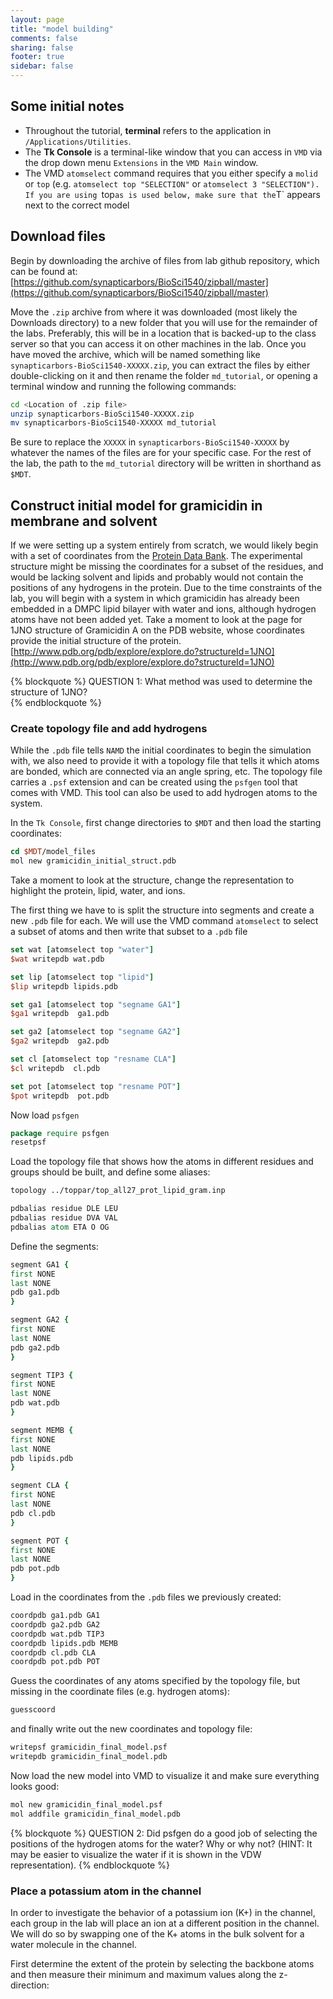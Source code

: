 ```yaml
---
layout: page
title: "model building"
comments: false
sharing: false
footer: true
sidebar: false
---
```


## Some initial notes

- Throughout the tutorial, **terminal** refers to the application in `/Applications/Utilities`.
- The **Tk Console** is a terminal-like window that you can access in `VMD` via the drop down menu `Extensions` in the `VMD Main` window.
- The VMD `atomselect` command requires that you either specify a `molid` or `top` (e.g. `atomselect top "SELECTION"` or `atomselect 3 "SELECTION").
If you are using `top` as is used below, make sure that the `T` appears next to the correct model 


## Download files

Begin by downloading the archive of files from lab github repository, which can be found at:
[https://github.com/synapticarbors/BioSci1540/zipball/master](https://github.com/synapticarbors/BioSci1540/zipball/master)

Move the `.zip` archive from where it was downloaded (most likely the Downloads directory) to a new folder that you will use for
the remainder of the labs. Preferably, this will be in a location that is backed-up to the class server so that you can access it
on other machines in the lab. Once you have moved the archive, which will be named something like `synapticarbors-BioSci1540-XXXXX.zip`,
you can extract the files by either double-clicking on it and then rename the folder `md_tutorial`, or opening a terminal window and running the following commands:

``` bash Terminal
cd <Location of .zip file>
unzip synapticarbors-BioSci1540-XXXXX.zip
mv synapticarbors-BioSci1540-XXXXX md_tutorial
```
Be sure to replace the `XXXXX` in `synapticarbors-BioSci1540-XXXXX` by whatever the names of the files are for your specific case.
For the rest of the lab, the path to the `md_tutorial` directory will be written in shorthand as `$MDT`. 

## Construct initial model for gramicidin in membrane and solvent

If we were setting up a system entirely from scratch, we would likely begin with a set of coordinates from the [Protein Data Bank](http://www.pdb.org/).
The experimental structure might be missing the coordinates for a subset of the residues, and would be lacking solvent and lipids and probably would not contain
the positions of any hydrogens in the protein.
Due to the time constraints of the lab, you will begin with a system in which gramicidin has already been embedded in a DMPC lipid bilayer with water
and ions, although hydrogen atoms have not been added yet. Take a moment to look at the page for 1JNO structure of Gramicidin A on the PDB website, whose coordinates provide the initial structure of the protein.
[http://www.pdb.org/pdb/explore/explore.do?structureId=1JNO](http://www.pdb.org/pdb/explore/explore.do?structureId=1JNO) 


{% blockquote %}
QUESTION 1: What method was used to determine the structure of 1JNO?  
{% endblockquote %}

### Create topology file and add hydrogens

While the `.pdb` file tells `NAMD` the initial coordinates to begin the simulation with, we also need to provide it with a topology 
file that tells it which atoms are bonded, which are connected via an angle spring, etc. The topology file carries a `.psf` extension and
can be created using the `psfgen` tool that comes with VMD. This tool can also be used to add hydrogen atoms to the system.

In the `Tk Console`, first change directories to `$MDT` and then load the starting coordinates:

``` tcl Tk Console
cd $MDT/model_files
mol new gramicidin_initial_struct.pdb
```

Take a moment to look at the structure, change the representation to highlight the protein, lipid, water, and ions.

The first thing we have to is split the structure into segments and create a new `.pdb` file for each.
We will use the VMD command `atomselect` to select a subset of atoms and then write that subset to a `.pdb` file

``` tcl Tk Console
set wat [atomselect top "water"]
$wat writepdb wat.pdb

set lip [atomselect top "lipid"]
$lip writepdb lipids.pdb

set ga1 [atomselect top "segname GA1"]
$ga1 writepdb  ga1.pdb

set ga2 [atomselect top "segname GA2"]
$ga2 writepdb  ga2.pdb

set cl [atomselect top "resname CLA"]
$cl writepdb  cl.pdb

set pot [atomselect top "resname POT"]
$pot writepdb  pot.pdb
```

Now load `psfgen`

``` tcl Tk Console
package require psfgen
resetpsf
```

Load the topology file that shows how the atoms in different residues and groups should be built, and define
some aliases:

``` tcl Tk Console
topology ../toppar/top_all27_prot_lipid_gram.inp

pdbalias residue DLE LEU
pdbalias residue DVA VAL
pdbalias atom ETA O OG
```

Define the segments:

``` tcl Tk Console
segment GA1 {
first NONE
last NONE
pdb ga1.pdb
}

segment GA2 {
first NONE
last NONE
pdb ga2.pdb
}

segment TIP3 {
first NONE
last NONE
pdb wat.pdb
}

segment MEMB {
first NONE
last NONE
pdb lipids.pdb
}

segment CLA {
first NONE
last NONE
pdb cl.pdb
}

segment POT {
first NONE
last NONE
pdb pot.pdb
}
```

Load in the coordinates from the `.pdb` files we previously created:

``` tcl Tk Console
coordpdb ga1.pdb GA1
coordpdb ga2.pdb GA2
coordpdb wat.pdb TIP3
coordpdb lipids.pdb MEMB
coordpdb cl.pdb CLA
coordpdb pot.pdb POT
```
Guess the coordinates of any atoms specified by the topology file, but missing in the coordinate files (e.g. hydrogen atoms):

``` tcl Tk Console
guesscoord
```

and finally write out the new coordinates and topology file:

``` tcl Tk Console
writepsf gramicidin_final_model.psf
writepdb gramicidin_final_model.pdb
```

Now load the new model into VMD to visualize it and make sure everything looks good:

``` tcl Tk Console
mol new gramicidin_final_model.psf
mol addfile gramicidin_final_model.pdb
```

{% blockquote %}
QUESTION 2: Did psfgen do a good job of selecting the positions of the hydrogen atoms for the water? Why or why not? (HINT: It may be easier to visualize the water if it is shown in the VDW representation). 
{% endblockquote %}

### Place a potassium atom in the channel

In order to investigate the behavior of a potassium ion (K+) in the channel, each group in the lab will place an ion at a different position in the channel.
We will do so by swapping one of the K+ atoms in the bulk solvent for a water molecule in the channel.

First determine the extent of the protein by selecting the backbone atoms and then measure their minimum and maximum values along the z-direction:

``` tcl Tk Console

```

